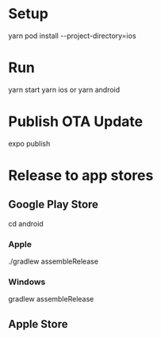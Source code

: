 # Setup
yarn
pod install --project-directory=ios
# Run 
yarn start
yarn ios
or 
yarn android

# Publish OTA Update
expo publish

# Release to app stores
## Google Play Store
cd android
### Apple
./gradlew assembleRelease 
### Windows
gradlew assembleRelease 

## Apple Store